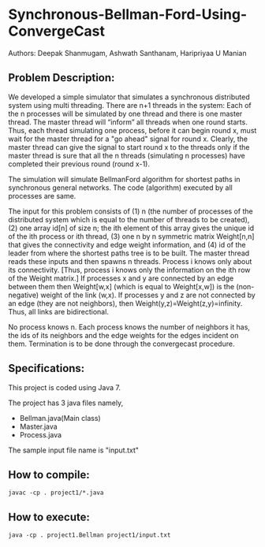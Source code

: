 # Synchronous-Bellman-Ford-Using-ConvergeCast

Authors: Deepak Shanmugam, Ashwath Santhanam, Haripriyaa U Manian

## Problem Description:

   We developed a simple simulator that simulates a synchronous distributed system using multi threading. There are n+1 threads in the system: Each of the n processes will be simulated by one thread and there is one master thread. The master thread will “inform” all threads when one round starts. Thus, each thread simulating one process, before it can begin round x, must wait for the master thread for a "go ahead" signal for round x. Clearly, the master thread can give the signal to start round x to the threads only if the master thread is sure that all the n threads (simulating n processes) have completed their previous round (round x-1).

The simulation will simulate BellmanFord algorithm for shortest paths in synchronous general networks. The code (algorithm) executed by all processes are same.

The input for this problem consists of (1) n (the number of processes of the distributed system which is equal to the number of threads to be created), (2) one array id[n] of size n; the ith element of this array gives the unique id of the ith process or ith thread, (3) one n by n symmetric matrix Weight[n,n] that gives the connectivity and edge weight information, and (4) id of the leader from where the shortest paths tree is to be built. The master thread reads these inputs and then spawns n threads. Process i knows only about its connectivity. [Thus, process i knows only the information on the ith row of the Weight matrix.] If processes x and y are connected by an edge between them then Weight[w,x] (which is equal to Weight[x,w]) is the (non-negative) weight of the link (w,x). If processes y and z are not connected by an edge (they are not neighbors), then Weight(y,z)=Weight(z,y)=infinity. Thus, all links are bidirectional.

No process knows n. Each process knows the number of neighbors it has, the ids of its neighbors and the edge weights for the edges incident on them. Termination is to be done through the convergecast procedure.

## Specifications:

This project is coded using Java 7.

The project has 3 java files namely,
* Bellman.java(Main class)
* Master.java
* Process.java

The sample input file name is "input.txt"


## How to compile:

    javac -cp . project1/*.java

## How to execute:

    java -cp . project1.Bellman project1/input.txt
    
    
